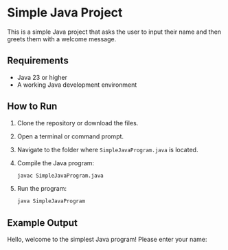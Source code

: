 # Simple Java Project

This is a simple Java project that asks the user to input their name and then greets them with a welcome message.

## Requirements

- Java 23 or higher
- A working Java development environment

## How to Run

1. Clone the repository or download the files.
2. Open a terminal or command prompt.
3. Navigate to the folder where `SimpleJavaProgram.java` is located.
4. Compile the Java program:

    ```bash
    javac SimpleJavaProgram.java
    ```

5. Run the program:

    ```bash
    java SimpleJavaProgram
    ```

## Example Output

Hello, welcome to the simplest Java program! Please enter your name:
